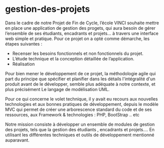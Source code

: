 # gestion-des-projets
Dans le cadre de notre Projet de Fin de Cycle, l’école VINCI souhaite mettre en place une application de gestion des progets, qui aura besoin de gérer l’ensemble de ses étudiants, encadrants et projets… à travers une interface web simple et pratique. Pour ce projet on a opté comme démarche, les étapes suivantes : 
  * Recenser les besoins fonctionnels et non fonctionnels du projet. 
  * L’étude technique et la conception détaillée de l’application. 
  * Réalisation 
 
Pour bien mener le développement de ce projet, la méthodologie agile qui part du principe que spécifier et planifier dans les détails l'intégralité d'un produit avant de le développer, semble plus adéquate à notre contexte, et plus précisément Le langage de modélisation UML. 
 
Pour ce qui concerne le volet technique, il y avait eu recours aux nouvelles technologies et aux bonnes pratiques de développement, depuis le modèle MVC qui permet de créer une arborescence standard du code et de ses ressources, aux Framework & technologies : PHP, BootStrap .. etc 
 
Notre mission consiste à développer un ensemble de modules de gestion des projets, tels que la gestion des étudiants , encadrants et projets…. En utilisant les différentes techniques et outils de développement mentionné auparavant. 
